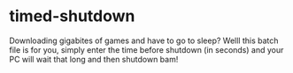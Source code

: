 # timed-shutdown
Downloading gigabites of games and have to go to sleep? Welll this batch file is for you, simply enter the time before shutdown (in seconds) and your PC will wait that long and then shutdown bam!
